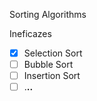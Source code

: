 Sorting Algorithms  
  
Ineficazes
- [x] Selection Sort
- [ ] Bubble Sort
- [ ] Insertion Sort
- [ ] .**..**